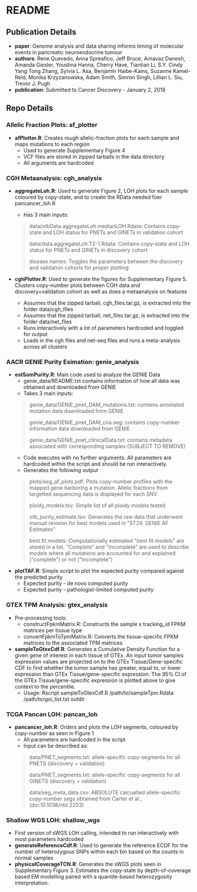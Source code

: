 # README #
## Publication Details ##
* **paper**: Genome analysis and data sharing informs timing of molecular events in pancreatic neuroendocrine tumour
* **authors**: Rene Quevedo, Anna Spreafico, Jeff Bruce, Arnavaz Danesh, Amanda Giesler, Youstina Hanna, Cherry Have, Tiantian Li, S.Y. Cindy Yang Tong Zhang, Sylvia L. Asa, Benjamin Haibe-Kains, Suzanne Kamel-Reid, Monika Krzyzanowska, Adam Smith, Simron Singh, Lillian L. Siu, Trevor J. Pugh
* **publication**: Submitted to Cancer Discovery - January 2, 2018

## Repo Details ##
### Allelic Fraction Plots: af_plotter ###
* **afPlotter.R**: Creates rough allelic-fraction plots for each sample and maps mutations to each region
    * Used to generate Supplementary Figure 4
    * VCF files are stored in zipped tarballs in the data directory
    * All arguments are hardcoded

### CGH Metaanalysis: cgh_analysis ###
* **aggregateLoh.R**: Used to generate Figure 2, LOH plots for each sample coloured by copy-state, and to create the RData needed foer pancancer_loh.R
    * Has 3 main inputs:
    > data/otbData.aggregateLoh.medianLOH.Rdata: Contains copy-state and LOH status for PNETs and GINETs in validation cohort
    >
    > data/data.aggregateLoh.T2-1.Rdata: Contains copy-state and LOH status for PNETs and GINETs in discovery cohort
    >
    > disease.names:  Toggles the parameters between the discovery and validation cohorts for proper plotting
    
* **cghPlotter.R**:  Used to generate the figures for Supplementary Figure 5.  Clusters copy-number plots between CGH data and discovery+validation cohort as well as does a metaanalysis on features
    * Assumes that the zipped tarball, cgh_files.tar.gz, is extracted into the folder data/cgh_files
    * Assumes that the zipped tarball, net_files.tar.gz, is extracted into the folder data/net_files
    * Runs interactively with a lot of parameters hardcoded and toggled for output
    * Loads in the cgh files and net-seq files and runs a meta-analysis across all clusters

### AACR GENIE Purity Esimation: genie_analysis ###
* **estSomPurity.R**: Main code used to analyze the GENIE Data
    * genie_data/README.txt contains information of how all data was obtained and downloaded from GENIE
    * Takes 3 main inputs:
    > genie_data/GENIE_pnet_DAM_mutations.txt: contains annotated mutation data downloaded from GENIE
    >
    > genie_data/GENIE_pnet_DAM_cna.seg: contains copy-number information data downloaded from GENIE
    >
    > genie_data/GENIE_pnet_clinicalData.txt: contains metadata associated with corresponding samples (SUBJECT TO REMOVE)
    * Code executes with no further arguments.  All parameters are hardcoded within the script and should be run interactively.
    * Generates the following output
    > plots/seg_af_plots.pdf: Plots copy-number profiles with the mapped gene harboring a mutation.  Allelic fractions from targetted sequencing data is displayed for each SNV.
    >
    > ploidy_models.tsv: Simple list of all ploidy models tested
    >
    > otb_purity_estimate.tsv: Generates the raw data that underwent manual revision for best models used in "ST24. GENIE AF Estimates"
    >
    > best.fit.models: Computationally estimated "best fit models" are stored in a list.  "Complete" and "Incomplete" are used to describe models where all mutations are accounted for and explained ("complete") or not ("incomplete")
* **plotTAF.R**: Simple script to plot the expected purity compared against the predicted purity
    * Expected purity  -  de novo computed purity
    * Expected purity  -  pathologist-limited computed purity

### GTEX TPM Analysis: gtex_analysis ###
* Pre-processing tools:
    * constructFpkmMatrix.R: Constructs the sample x tracking_id FPKM matrices per tissue type
    * convertFpkmToTpmMatrix.R: Converts the tissue-specific FPKM matrices to the associated TPM matrices
* **sampleToGtexCdf.R**: Generates a Cumulative Density Function for a given gene of interest in each tissue of GTEx. An input tumor samples expression values are projected on to the GTEx Tissue/Gene-specific CDF to find whether the tumor sample has greater, equal to, or lower expression than GTEx Tissue/gene-specific expression. The 95% CI of the GTEx Tissue/gene-specific expression is plotted above to give context to the percentile.
    * Usage: Rscript sampleToGtexCdf.R /path/to/sampleTpm.Rdata /path/to/goi_list.txt outdir

### TCGA Pancan LOH: pancan_loh ###
* **pancancer_loh.R**: Orders and plots the LOH segments, coloured by copy-number as seen in Figure 1
    * All parameters are hardcoded in the script
    * Input can be described as:
    > data/PNET_segments.txt: allele-specific copy-segments for all PNETS (discovery + validation)
    >
    > data/PNET_segments.txt: allele-specific copy-segments for all GINETS (discovery + validation)
    >
    > data/seg_meta_data.csv: ABSOLUTE calcualted allele-specific copy-number segs obtained from Carter et al., (doi:10.1038/nbt.2203)

### Shallow WGS LOH: shallow_wgs ###
* First version of sWGS LOH calling, intended to run interactively with most parameters hardcoded
* **generateReferenceCdf.R**: Used to generate the reference ECDF for the number of heterozygous SNPs within each bin based on the counts in normal samples
* **physicalCoverageTCN.R**: Generates the sWGS plots seen in Supplementary Figure 3. Estimates the copy-state by depth-of-coverage based EM modelling paired with a quantile-based heterozygosity interpretation.


